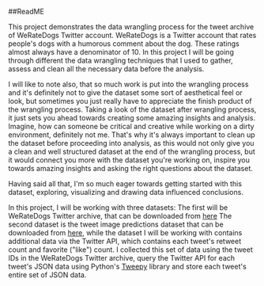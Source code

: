 ##ReadME

This project demonstrates the data wrangling process for the tweet archive of WeRateDogs Twitter account. 
WeRateDogs is a Twitter account that rates people's dogs with a humorous comment about the dog. These ratings almost always have a denominator of 10. 
In this project I will be going through different the data wrangling techniques that I used to gather, assess and clean all the necessary data before the analysis.

I will like to note also, that so much work is  put into the wrangling process and it's definitely not to give the dataset some sort of aesthetical feel or look, but 
sometimes you just really have to appreciate the finish product of the wrangling process. Taking a look of the dataset after wrangling process, it just sets you 
ahead towards creating some amazing insights and analysis. 
Imagine, how can someone be critical and creative while working on a dirty environment, definitely not me. That's why it's always important to clean up the dataset
before proceeding into analysis, as this would not only give you a clean and well structured dataset at the end of the wrangling process, but it would connect you more 
with the dataset you're working on, inspire you towards amazing insights and asking the right questions about the dataset. 

Having said all that, I'm so much eager towards getting started with this dataset, exploring, visualizing and drawing data influenced conclusions.

In this project, I will be working with three datasets:
The first will be WeRateDogs Twitter archive, that can be downloaded from [here](https://d17h27t6h515a5.cloudfront.net/topher/2017/August/59a4e958_twitter-archive-enhanced/twitter-archive-enhanced.csv)
The second dataset is the tweet image predictions dataset that can be downloaded from [here](https://d17h27t6h515a5.cloudfront.net/topher/2017/August/599fd2ad_image-predictions/image-predictions.tsv), while the dataset I will be working with contains additional data via the Twitter API, which contains each tweet's retweet count and favorite ("like") count. I collected this set of data using the tweet IDs in the WeRateDogs Twitter archive, query the Twitter API for each tweet's JSON data using Python's [Tweepy](http://www.tweepy.org/) library and store each tweet's entire set of JSON data.
